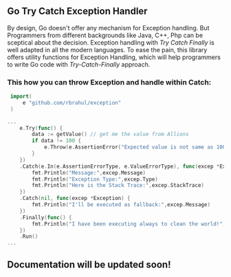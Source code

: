 ## Go Try Catch Exception Handler
By design, Go doesn't offer any mechanism for Exception handling. But Programmers from different backgrounds like Java, C++, Php can be sceptical about the decision. Exception handling with *Try Catch Finally* is well adapted in all the modern languages. To ease the pain, this library offers utility functions for Exception Handling, which will help programmers to write Go code with *Try-Catch-Finally* approach.

### This how you can throw Exception and handle within Catch:

```go
 import(
     e "github.com/rbrahul/exception"
 )

...
    e.Try(func() {
        data := getValue() // get me the value from Allions
        if data != 100 {
		    e.Throw(e.AssertionError("Expected value is not same as 100"))
        }
	})
    .Catch(e.In(e.AssertionErrorType, e.ValueErrorType), func(excep *Exception) {
        fmt.Println("Message:",excep.Message)
        fmt.Println("Exception Type:",excep.Type)
        fmt.Println("Here is the Stack Trace:",excep.StackTrace)
    })
    .Catch(nil, func(excep *Exception) {
        fmt.Println("I'll be executed as fallback:",excep.Message)
    })
    .Finally(func() {
		fmt.Println("I have been executing always to clean the world!")
	})
    .Run()
...
```

## Documentation will be updated soon!
